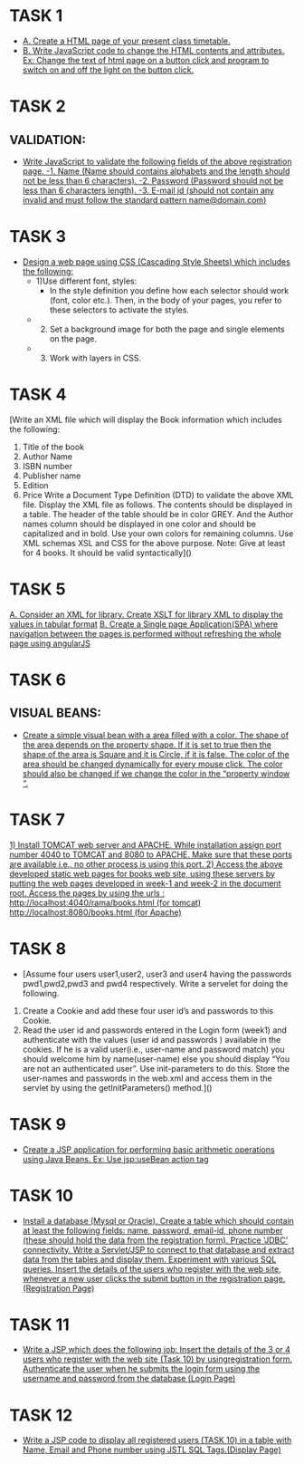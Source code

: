 # TASK 1
- [A. Create a HTML page of your present class timetable.]()
- [B. Write JavaScript code to change the HTML contents and attributes.
Ex: Change the text of html page on a button click and program to switch on and off
the light on the button click.]()
# TASK 2
## VALIDATION:
- [Write JavaScript to validate the following fields of the above registration page.
   -1. Name (Name should contains alphabets and the length should not be less than 6
characters).
   -2. Password (Password should not be less than 6 characters length).
   -3. E-mail id (should not contain any invalid and must follow the standard pattern name@domain.com)]()
# TASK 3
- [Design a web page using CSS (Cascading Style Sheets) which includes the following:]()
   - 1)Use different font, styles:
      - In the style definition you define how each selector should work (font, color etc.). Then, in the body of your pages, you refer to these selectors to activate the styles.
   - 2) Set a background image for both the page and single elements on the page.
   - 3) Work with layers in CSS.
# TASK 4
[Write an XML file which will display the Book information which includes the following:
1) Title of the book
2) Author Name
3) ISBN number
4) Publisher name
5) Edition
6) Price
Write a Document Type Definition (DTD) to validate the above XML file.
Display the XML file as follows.
The contents should be displayed in a table. The header of the table should be in color
GREY. And the Author names column should be displayed in one color and should be
capitalized and in bold. Use your own colors for remaining columns.
Use XML schemas XSL and CSS for the above purpose. Note:
Give at least for 4 books. It should be valid syntactically]()
# TASK 5
[A. Consider an XML for library. Create XSLT for library XML to display the values in
tabular format]()
[B. Create a Single page Application(SPA) where navigation between the pages is performed
without refreshing the whole page using angularJS]()
# TASK 6
## VISUAL BEANS:
- [Create a simple visual bean with a area filled with a color.
The shape of the area depends on the property shape. If it is set to true then the shape of the
area is Square
and it is Circle, if it is false.
The color of the area should be changed dynamically for every mouse click. The color should
also be changed if we change the color in the “property window “.]()
# TASK 7
[1) Install TOMCAT web server and APACHE.
While installation assign port number 4040 to TOMCAT and 8080 to APACHE. Make sure
that these ports are available i.e., no other process is using this port.
2) Access the above developed static web pages for books web site, using these servers by
putting the web pages developed in week-1 and week-2 in the document root.
Access the pages by using the urls : http://localhost:4040/rama/books.html (for tomcat)
http://localhost:8080/books.html (for Apache)]()
# TASK 8
- [Assume four users user1,user2, user3 and user4 having the passwords pwd1,pwd2,pwd3 and
pwd4 respectively. Write a servelet for doing the following.
1. Create a Cookie and add these four user id’s and passwords to this Cookie.
2. Read the user id and passwords entered in the Login form (week1) and authenticate with
the values (user id and passwords ) available in the cookies.
If he is a valid user(i.e., user-name and password match) you should welcome him by
name(user-name) else you should display “You are not an authenticated user”.
Use init-parameters to do this. Store the user-names and passwords in the web.xml and access
them in the servlet by using the getInitParameters() method.]()
# TASK 9
- [Create a JSP application for performing basic arithmetic operations using Java Beans.
Ex: Use jsp:useBean action tag]()
# TASK 10
- [Install a database (Mysql or Oracle). Create a table which should contain at least the
following fields: name, password, email-id, phone number (these should hold the data from
the registration form). Practice 'JDBC' connectivity.
Write a Servlet/JSP to connect to that database and extract data from the tables and display
them. Experiment with various SQL queries.
Insert the details of the users who register with the web site, whenever a new user clicks the
submit button in the registration page. (Registration Page)]()
# TASK 11
- [Write a JSP which does the following job:
Insert the details of the 3 or 4 users who register with the web site (Task 10) by usingregistration form. Authenticate the user when he submits the login form using the username and password from the database (Login Page)]()
# TASK 12
- [Write a JSP code to display all registered users (TASK 10) in a table with Name, Email and Phone number using JSTL SQL Tags.(Display Page)]()
